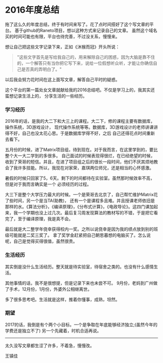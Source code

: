 ---
---
# 2016年度总结
拖了这么久的年度总结，终于有时间来写了。花了点时间搭好了这个写文章的平台。
基于github的Raneto项目，想以这种方式来记录自己的文章。
虽然这个域名买的时间可能也有限，平台也待完善，不过没关系，慢慢来。

想让自己把这些文字记录下来，正如《沐猴而冠》开头所说：

>"这些文字首先是写给我自己的，用来解除自己的困惑，因为大脑是靠不住的，一个解答只有当你把它写下来，说给一位假想听众听，才能让你确信自己是否真的弄明白了。"

以后我会努力花时间在这上面写文章，解答自己平时的疑惑。

这个平台的第一篇处女文章就献给我的2016总结吧。不仅是学习上的，我其实还蛮想记录生活上的，
分享生活的一些经历。

### 学习经历
2016年的话，是我的大二下和大三上的课程。大二下，修的课程主要有数据库，操作系统，3D游戏设计，
现代操作系统等等。数据库，3D游戏设计的老师讲课讲得不好，自己也没太花心思。于是数据库学得不好，之后
自己还得花点时间重新去看下。

五月份的时候，进了Matrix项目组，待到现在。对于我而言，在这里学到的，要比整个大一大二学到的多很多。
自己面试的时候表现得很烂，在已经绝望的时候，收到了荣哥的短信。并且，在进了项目组之后的很长一段时间，他们不厌其烦地教会了我许多技能。所以，我现在对家荣，嘉琪两位师兄，还是相当的心怀感激。

暑假的时候只回家了5，6天。剩下的时间都待在实验室。虽然那时候效率不高，但是对于我而言确实是一个
必须经历的过程。

大三下是整个大学压力最大的时候。一个是荣哥去北京了，自己帮忙维护Matrix花了些时间，另一个是当TA(助教)，
还有一个是课程多且难。并且授课老师依旧是那样的水。《算法分析》，《编译原理》，《分布式计算》，《电政导论》。这四门课加起来，我一个学期也没上过几次。最后复习周发现算法的教材写的不错，于是把它看完了，至于编译原理，我是真不会。

最后就是大二整学年侥幸获得校内一奖。之所以说侥幸是因为我的绩点放到别的班级可能就是二奖三奖了。
拿了奖学金赶紧把自己朝思暮想的电脑买了。怎么说呢，自己是觉得买得很值，虽然很贵。

### 生活经历
其实倒是没什么生活经历。整天就是待实验室，待宿舍之类的。也没有什么感情生活。

其他事情的话，我不是很想提，但是记录下来也未尝不可。
9月份，老妈到广州做了手术，12月份，1月份，外婆外公相继离世。

多了很多思考吧。生活就是这样，推着你懂事，成熟，坦然。

### 期望
2017的话，我倒是有个两个小目标。一个是争取在年底能够经济独立;(虽然今年的学费还是独立不了)
另一个先藏着，时机合适再说。

--------------
太久没写文章都生涩了许多，不着急，慢慢改。




王镇佳
